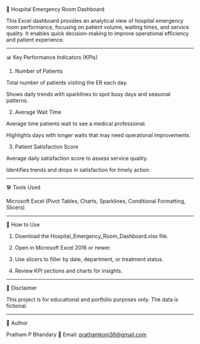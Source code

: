 🏥 Hospital Emergency Room Dashboard

This Excel dashboard provides an analytical view of hospital emergency room performance, focusing on patient volume, waiting times, and service quality. It enables quick decision-making to improve operational efficiency and patient experience.


---

📊 Key Performance Indicators (KPIs)

1. Number of Patients

Total number of patients visiting the ER each day.

Shows daily trends with sparklines to spot busy days and seasonal patterns.



2. Average Wait Time

Average time patients wait to see a medical professional.

Highlights days with longer waits that may need operational improvements.



3. Patient Satisfaction Score

Average daily satisfaction score to assess service quality.

Identifies trends and drops in satisfaction for timely action.





---

🛠 Tools Used

Microsoft Excel (Pivot Tables, Charts, Sparklines, Conditional Formatting, Slicers)



---

🚀 How to Use

1. Download the Hospital_Emergency_Room_Dashboard.xlsx file.


2. Open in Microsoft Excel 2016 or newer.


3. Use slicers to filter by date, department, or treatment status.


4. Review KPI sections and charts for insights.




---

📄 Disclaimer

This project is for educational and portfolio purposes only. The data is fictional.


---

👤 Author

Pratham P Bhandary
📧 Email: prathamkoni36@gmail.com
